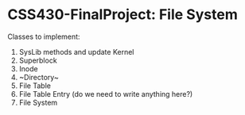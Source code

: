 # CSS430-FinalProject: File System
Classes to implement:
1. SysLib methods and update Kernel
2. Superblock
3. Inode
4. ~Directory~
5. File Table
6. File Table Entry (do we need to write anything here?)
7. File System
